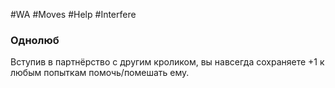 #WA #Moves #Help #Interfere 

### Однолюб  
Вступив в  партнёрство с  другим кроликом, вы  навсегда сохраняете +1 к  любым попыткам  помочь/помешать ему.